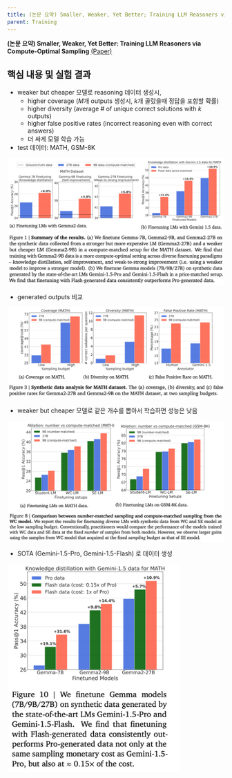 ```yaml
---
title: (논문 요약) Smaller, Weaker, Yet Better; Training LLM Reasoners via Compute-Optimal Sampling
parent: Training
---
```


**(논문 요약) Smaller, Weaker, Yet Better: Training LLM Reasoners via Compute-Optimal Sampling** [(Paper)](https://www.arxiv.org/pdf/2408.16737)

## 핵심 내용 및 실험 결과
- weaker but cheaper 모델로 reasoning 데이터 생성시, 
   - higher coverage ($M$개 outputs 생성시, $k$개 골랐을때 정답을 포함할 확률)
   - higher diversity (average # of unique correct solutions with $k$ outputs)
   - higher false positive rates (incorrect reasoning even with correct answers)
   - 더 싸게 모델 학습 가능  
- test 데이터: MATH, GSM-8K

<img src="/data/papers/smaller/result1.png" width="800" />

- generated outputs 비교  
<img src="/data/papers/smaller/result2.png" width="800" />

- weaker but cheaper 모델로 같은 개수를 뽑아서 학습하면 성능은 낮음  
<img src="/data/papers/smaller/result3.png" width="800" />

- SOTA (Gemini-1.5-Pro, Gemini-1.5-Flash) 로 데이터 생성  
<img src="/data/papers/smaller/result4.png" width="400" />